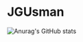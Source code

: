 # JGUsman
![Anurag's GitHub stats](https://github-readme-stats-git-masterrstaa-rickstaa.vercel.app/api?username=JGUsman007&&show_icons=true&theme=dark)

